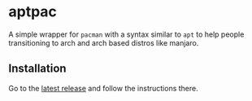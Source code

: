 # aptpac
A simple wrapper for `pacman` with a syntax similar to `apt` to help people transitioning to arch and arch based distros like manjaro.

## Installation
Go to the <a href="github.com/Itai-Nelken/aptpac/releases/latest" target="_blank">latest release</a> and follow the instructions there.
